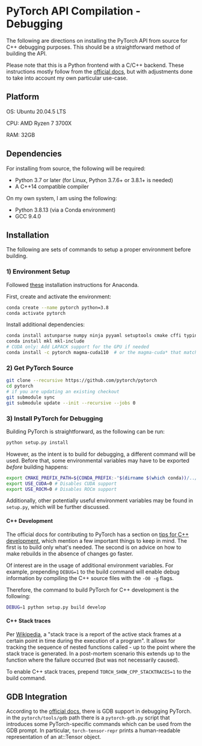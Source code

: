 # PyTorch API Compilation - Debugging

The following are directions on installing the PyTorch API from source for C++ debugging purposes. This should be a straightforward method of building the API.

Please note that this is a Python frontend with a C/C++ backend. These instructions mostly follow from the [official docs](https://github.com/pytorch/pytorch#installation), but with adjustments done to take into account my own particular use-case.

## Platform

OS: Ubuntu 20.04.5 LTS

CPU: AMD Ryzen 7 3700X

RAM: 32GB

## Dependencies

For installing from source, the following will be required:

- Python 3.7 or later (for Linux, Python 3.7.6+ or 3.8.1+ is needed)
- A C++14 compatible compiler

On my own system, I am using the following:

- Python 3.8.13 (via a Conda environment)
- GCC 9.4.0

## Installation

The following are sets of commands to setup a proper environment before building.

### 1) Environment Setup

Followed [these](https://docs.anaconda.com/anaconda/install/linux/) installation instructions for Anaconda. 

First, create and activate the environment:

```bash
conda create --name pytorch python=3.8
conda activate pytorch
```

Install additional dependencies:

```bash
conda install astunparse numpy ninja pyyaml setuptools cmake cffi typing_extensions future six requests dataclasses
conda install mkl mkl-include
# CUDA only: Add LAPACK support for the GPU if needed
conda install -c pytorch magma-cuda110  # or the magma-cuda* that matches your CUDA version from https://anaconda.org/pytorch/repo
```



### 2) Get PyTorch Source

```bash
git clone --recursive https://github.com/pytorch/pytorch
cd pytorch
# if you are updating an existing checkout
git submodule sync
git submodule update --init --recursive --jobs 0
```

### 3) Install PyTorch for Debugging

Building PyTorch is straightforward, as the following can be run:

```bash
python setup.py install
```

However, as the intent is to build for debugging, a different command will be used. Before that, some environmental variables may have to be exported *before* building happens:

```bash
export CMAKE_PREFIX_PATH=${CONDA_PREFIX:-"$(dirname $(which conda))/../"}
export USE_CUDA=0 # Disables CUDA support
export USE_ROCM=0 # Disables ROCm support
```

Additionally, other potentially useful environment variables may be found in `setup.py`, which will be further discussed.

#### C++ Development

The official docs for contributing to PyTorch has a section on [tips for C++ development](https://github.com/pytorch/pytorch/blob/master/CONTRIBUTING.md#c-development-tips), which mention a few important things to keep in mind. The first is to build only what's needed. The second is on advice on how to make rebuilds in the absence of changes go faster.

Of interest are in the usage of additional environment variables. For example, prepending `DEBUG=1` to the build command will enable debug information by compiling the C++ source files with the `-O0 -g` flags.

Therefore, the command to build PyTorch for C++ development is the following:

```bash
DEBUG=1 python setup.py build develop
```

#### C++ Stack traces

Per [Wikipedia](https://en.wikipedia.org/wiki/Stack_trace), a "stack trace is a report of the active stack frames at a certain point in time during the execution of a program". It allows for tracking the sequence of nested functions called - up to the point where the stack trace is generated. In a post-mortem scenario this extends up to the function where the failure occurred (but was not necessarily caused).

To enable C++ stack traces, prepend `TORCH_SHOW_CPP_STACKTRACES=1` to the build command.

## GDB Integration

According to the [official docs](https://github.com/pytorch/pytorch/blob/master/CONTRIBUTING.md#gdb-integration), there is GDB support in debugging PyTorch. in the `pytorch/tools/gdb` path there is a `pytorch-gdb.py` script that introduces some PyTorch-specific commands which can be used from the GDB prompt. In particular, `torch-tensor-repr` prints a human-readable representation of an at::Tensor object.
